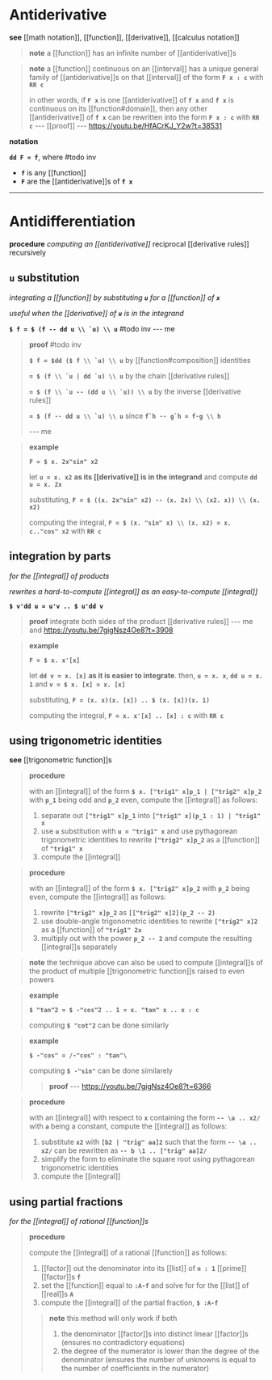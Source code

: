 # Antiderivative

**see** [[math notation]], [[function]], [[derivative]], [[calculus notation]]

> **note** a [[function]] has an infinite number of [[antiderivative]]s

> **note** a [[function]] continuous on an [[interval]] has a unique general family of [[antiderivative]]s on that [[interval]] of the form **`F x : c`** with **`RR c`**
>
> in other words, if **`F x`** is one [[antiderivative]] of **`f x`** and **`f x`** is continuous on its [[function#domain]], then any other [[antiderivative]] of **`f x`** can be rewritten into the form **`F x : c`** with **`RR c`** --- [[proof]] --- <https://youtu.be/HfACrKJ_Y2w?t=38531>

**notation**

**`dd F = f`**, where #todo inv

- **`f`** is any [[function]]
- **`F`** are the [[antiderivative]]s of **`f x`**

---

# Antidifferentiation

**procedure** _computing an [[antiderivative]]_ reciprocal [[derivative rules]] recursively

## **`u`** substitution

_integrating a [[function]] by substituting **`u`** for a [[function]] of **`x`**_

_useful when the [[derivative]] of **`u`** is in the integrand_

**``$ f = $ (f -- dd u \\ `u) \\ u``** #todo inv --- me

> **proof** #todo inv
>
> **``$ f = $dd ($ f \\ `u) \\ u``** by [[function#composition]] identities
>
> **``= $ (f \\ `u | dd `u) \\ u``** by the chain [[derivative rules]]
>
> **``= $ (f \\ `u -- (dd u \\ `u)) \\ u``** by the inverse [[derivative rules]]
>
> **``= $ (f -- dd u \\ `u) \\ u``** since **``f`h -- g`h = f-g \\ h``**
>
> --- me

> **example**
>
> **`F = $ x. 2x"sin" x2`**
>
> let **`u = x. x2`** **as its [[derivative]] is in the integrand** and compute **`dd u = x. 2x`**
>
> substituting, **`F = $ ((x. 2x"sin" x2) -- (x. 2x) \\ (x2. x)) \\ (x. x2)`**
>
> computing the integral, **`F = $ (x. "sin" x) \\ (x. x2) = x. c.."cos" x2`** with **`RR c`**

## integration by parts

_for the [[integral]] of products_

_rewrites a hard-to-compute [[integral]] as an easy-to-compute [[integral]]_

**`$ v'dd u = u'v .. $ u'dd v`**

> **proof** integrate both sides of the product [[derivative rules]] --- me and <https://youtu.be/7gigNsz4Oe8?t=3908>

> **example**
>
> **`F = $ x. x'[x]`**
>
> let **`dd v = x. [x]`** **as it is easier to integrate**. then, **`u = x. x`**, **`dd u = x. 1`** and **`v = $ x. [x] = x. [x]`**
>
> substituting, **`F = (x. x)(x. [x]) .. $ (x. [x])(x. 1)`**
>
> computing the integral, **`F = x. x'[x] .. [x] : c`** with **`RR c`**

## using trigonometric identities

**see** [[trigonometric function]]s

> **procedure**
>
> with an [[integral]] of the form **`$ x. ["trig1" x]p_1 | ["trig2" x]p_2`** with **`p_1`** being odd and **`p_2`** even, compute the [[integral]] as follows:
>
> 1. separate out **`["trig1" x]p_1`** into **`["trig1" x](p_1 : 1) | "trig1" x`**
> 2. use **`u`** substitution with **`u = "trig1" x`** and use pythagorean trigonometric identities to rewrite **`["trig2" x]p_2`** as a [[function]] of **`"trig1" x`**
> 3. compute the [[integral]]

> **procedure**
>
> with an [[integral]] of the form **`$ x. ["trig2" x]p_2`** with **`p_2`** being even, compute the [[integral]] as follows:
>
> 1. rewrite **`["trig2" x]p_2`** as **`[["trig2" x]2](p_2 -- 2)`**
> 2. use double-angle trigonometric identities to rewrite **`["trig2" x]2`** as a [[function]] of **`"trig1" 2x`**
> 3. multiply out with the power **`p_2 -- 2`** and compute the resulting [[integral]]s separately

> **note** the technique above can also be used to compute [[integral]]s of the product of multiple [[trigonometric function]]s raised to even powers

> **example**
>
> **`$ "tan"2 = $ -"cos"2 .. 1 = x. "tan" x .. x : c`**
>
> computing **`$ "cot"2`** can be done similarly

> **example**
>
> **`$ -"cos" = /-"cos" : "tan"\`**
>
> computing **`$ -"sin"`** can be done similarely
>
> > **proof** --- <https://youtu.be/7gigNsz4Oe8?t=6366>

> **procedure**
>
> with an [[integral]] with respect to **`x`** containing the form **`-- \a .. x2/`** with **`a`** being a constant, compute the [[integral]] as follows:
>
> 1. substitute **`x2`** with **`[b2 | "trig" aa]2`** such that the form **`-- \a .. x2/`** can be rewritten as **`-- b \1 .. ["trig" aa]2/`**
> 2. simplify the form to eliminate the square root using pythagorean trigonometric identities
> 3. compute the [[integral]]

## using partial fractions

_for the [[integral]] of rational [[function]]s_

> **procedure**
>
> compute the [[integral]] of a rational [[function]] as follows:
>
> 1. [[factor]] out the denominator into its [[list]] of **`n : 1`** [[prime]] [[factor]]s **`f`**
> 2. set the [[function]] equal to **`:A-f`** and solve for for the [[list]] of [[real]]s **`A`**
> 3. compute the [[integral]] of the partial fraction, **`$ :A-f`**
>
> > **note** this method will only work if both
> >
> > 1. the denominator [[factor]]s into distinct linear [[factor]]s (ensures no contradictory equations)
> > 2. the degree of the numerator is lower than the degree of the denominator (ensures the number of unknowns is equal to the number of coefficients in the numerator)
